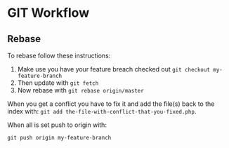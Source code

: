 GIT Workflow
============

## Rebase

To rebase follow these instructions:

1. Make use you have your feature breach checked out `git checkout my-feature-branch`
2. Then update with `git fetch`
3. Now rebase with `git rebase origin/master`

When you get a conflict you have to fix it and add the file(s) back to the index with: `git add the-file-with-conflict-that-you-fixed.php`.

When all is set push to origin with: 

`git push origin my-feature-branch`

